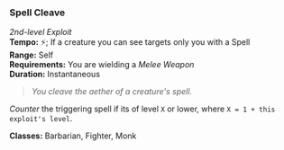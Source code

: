 ### Spell Cleave
*2nd-level Exploit*  
**Tempo:** ⚡; If a creature you can see targets only you with a Spell  
**Range:** Self  
**Requirements:** You are wielding a *Melee Weapon*  
**Duration:** Instantaneous  

> *You cleave the aether of a creature's spell.*

*Counter* the triggering spell if its of level `X` or lower, where `X = 1 + this exploit's level`.

**Classes:** Barbarian, Fighter, Monk
